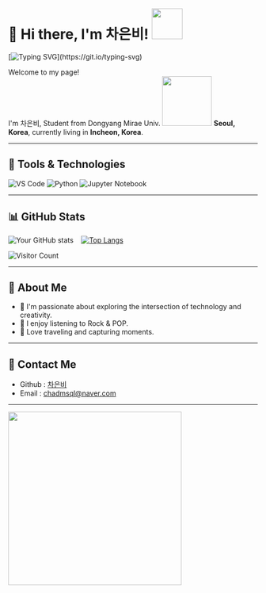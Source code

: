 # 👋 Hi there, I'm 차은비! <img src ="https://github.com/images/mona-whisper.gif" width="62" height="62"/>

[![Typing SVG](https://readme-typing-svg.herokuapp.com?font=Fira+Code&weight=600&size=24&duration=3000&pause=1000&color=#CEE3F6&width=435&lines=Hi%2C+I'm+차은비!;Welcome+to+my+profile!)](https://git.io/typing-svg)



<p>Welcome to my page! </br> I'm 차은비, Student from Dongyang Mirae Univ. <img src="https://user-images.githubusercontent.com/70050528/189471018-8842fb25-8d8f-4d4a-8d63-40d57adf352c.png" width="100"/> <b>Seoul, Korea</b>, currently living in <b>Incheon, Korea</b>. </p>

---

## 🔧 Tools & Technologies
![VS Code](https://img.shields.io/badge/VSCode-Preferred-lightblue?style=for-the-badge&logo=visual-studio-code)
![Python](https://img.shields.io/badge/Python-Expert-blue?style=for-the-badge&logo=python)
![Jupyter Notebook](https://img.shields.io/badge/Jupyter_Notebook-Intermediate-orange?style=for-the-badge&logo=jupyter)

---


## 📊 GitHub Stats
![Your GitHub stats](https://github-readme-stats.vercel.app/api?username=chaeunbi0411&show_icons=true&theme=radical) &nbsp;&nbsp;&nbsp;[![Top Langs](https://github-readme-stats.vercel.app/api/top-langs/?username=chaeunbi0411&layout=compact&theme=radical)](https://github.com/anuraghazra/github-readme-stats)

![Visitor Count](https://komarev.com/ghpvc/?username=chaeunbi0411&style=flat-square&color=blue)

---

## 🥐 About Me
- 🍞 I'm passionate about exploring the intersection of technology and creativity.
- 🥨 I enjoy listening to Rock & POP.
- 🥖 Love traveling and capturing moments.

---

## 🍴 Contact Me
- Github : [차은비](https://github.com/chaeunbi0411/)
- Email : [chadmsql@naver.com](chadmsql@naver.com)  

---  
  
<img src="https://media.giphy.com/media/3OhXBaoR1tVPW/giphy.gif?cid=790b76114t2xf13tmwwp0ufo4vi4kua664hxl435wm0ijn99&ep=v1_gifs_search&rid=giphy.gif&ct=g" width="350" />

